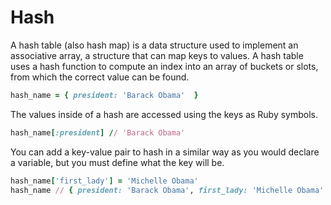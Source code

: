 # Hash

A hash table (also hash map) is a data structure used to implement an associative array, a structure that can map keys to values. A hash table uses a hash function to compute an index into an array of buckets or slots, from which the correct value can be found.

```ruby
hash_name = { president: 'Barack Obama'  }
```

The values inside of a hash are accessed using the keys as Ruby symbols.

```ruby
hash_name[:president] // 'Barack Obama'
```

You can add a key-value pair to hash in a similar way as you would declare a variable, but you must define what the key will be.

```ruby
hash_name['first_lady'] = 'Michelle Obama'
hash_name // { president: 'Barack Obama', first_lady: 'Michelle Obama' }
```
